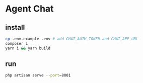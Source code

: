 # Agent Chat

## install

```bash
cp .env.example .env # add CHAT_AUTH_TOKEN and CHAT_APP_URL
composer i
yarn i && yarn build
```

## run

```bash
php artisan serve --port=8001
```
